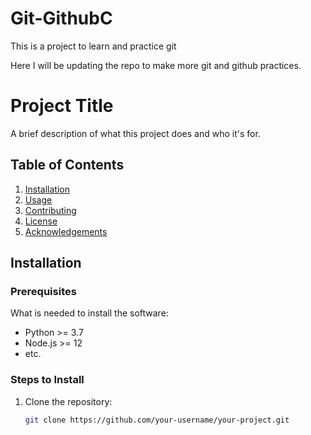 # Git-GithubC
This is a project to learn and practice git

Here I will be updating the repo to make more git and github practices.
# Project Title

A brief description of what this project does and who it's for.

## Table of Contents

1. [Installation](#installation)
2. [Usage](#usage)
3. [Contributing](#contributing)
4. [License](#license)
5. [Acknowledgements](#acknowledgements)

## Installation

### Prerequisites

What is needed to install the software:
- Python >= 3.7
- Node.js >= 12
- etc.

### Steps to Install

1. Clone the repository:
   ```bash
   git clone https://github.com/your-username/your-project.git
